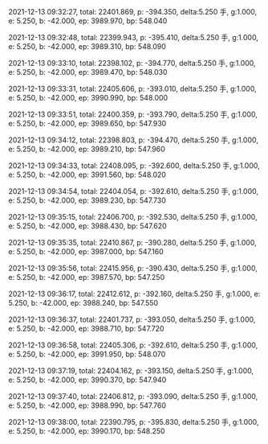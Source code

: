 2021-12-13 09:32:27, total: 22401.869, p: -394.350, delta:5.250 手, g:1.000, e: 5.250, b: -42.000, ep: 3989.970, bp: 548.040

2021-12-13 09:32:48, total: 22399.943, p: -395.410, delta:5.250 手, g:1.000, e: 5.250, b: -42.000, ep: 3989.310, bp: 548.090

2021-12-13 09:33:10, total: 22398.102, p: -394.770, delta:5.250 手, g:1.000, e: 5.250, b: -42.000, ep: 3989.470, bp: 548.030

2021-12-13 09:33:31, total: 22405.606, p: -393.010, delta:5.250 手, g:1.000, e: 5.250, b: -42.000, ep: 3990.990, bp: 548.000

2021-12-13 09:33:51, total: 22400.359, p: -393.790, delta:5.250 手, g:1.000, e: 5.250, b: -42.000, ep: 3989.650, bp: 547.930

2021-12-13 09:34:12, total: 22398.803, p: -394.470, delta:5.250 手, g:1.000, e: 5.250, b: -42.000, ep: 3989.210, bp: 547.960

2021-12-13 09:34:33, total: 22408.095, p: -392.600, delta:5.250 手, g:1.000, e: 5.250, b: -42.000, ep: 3991.560, bp: 548.020

2021-12-13 09:34:54, total: 22404.054, p: -392.610, delta:5.250 手, g:1.000, e: 5.250, b: -42.000, ep: 3989.230, bp: 547.730

2021-12-13 09:35:15, total: 22406.700, p: -392.530, delta:5.250 手, g:1.000, e: 5.250, b: -42.000, ep: 3988.430, bp: 547.620

2021-12-13 09:35:35, total: 22410.867, p: -390.280, delta:5.250 手, g:1.000, e: 5.250, b: -42.000, ep: 3987.000, bp: 547.160

2021-12-13 09:35:56, total: 22415.956, p: -390.430, delta:5.250 手, g:1.000, e: 5.250, b: -42.000, ep: 3987.570, bp: 547.250

2021-12-13 09:36:17, total: 22412.612, p: -392.160, delta:5.250 手, g:1.000, e: 5.250, b: -42.000, ep: 3988.240, bp: 547.550

2021-12-13 09:36:37, total: 22401.737, p: -393.050, delta:5.250 手, g:1.000, e: 5.250, b: -42.000, ep: 3988.710, bp: 547.720

2021-12-13 09:36:58, total: 22405.306, p: -392.610, delta:5.250 手, g:1.000, e: 5.250, b: -42.000, ep: 3991.950, bp: 548.070

2021-12-13 09:37:19, total: 22404.162, p: -393.150, delta:5.250 手, g:1.000, e: 5.250, b: -42.000, ep: 3990.370, bp: 547.940

2021-12-13 09:37:40, total: 22406.812, p: -393.090, delta:5.250 手, g:1.000, e: 5.250, b: -42.000, ep: 3988.990, bp: 547.760

2021-12-13 09:38:00, total: 22390.795, p: -395.830, delta:5.250 手, g:1.000, e: 5.250, b: -42.000, ep: 3990.170, bp: 548.250